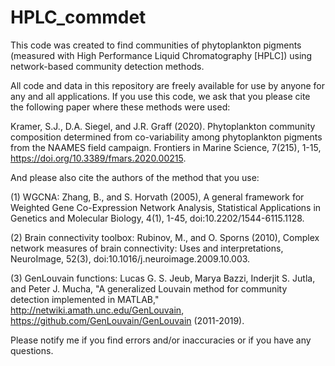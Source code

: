 # HPLC_commdet
This code was created to find communities of phytoplankton pigments (measured with High Performance Liquid Chromatography [HPLC]) using network-based community detection methods.

All code and data in this repository are freely available for use by anyone for any and all applications. If you use this code, we ask that you please cite the following paper where these methods were used:

Kramer, S.J., D.A. Siegel, and J.R. Graff (2020). Phytoplankton community composition determined from co-variability among phytoplankton pigments from the NAAMES field campaign. Frontiers in Marine Science, 7(215), 1-15, https://doi.org/10.3389/fmars.2020.00215.

And please also cite the authors of the method that you use: 

(1) WGCNA: Zhang, B., and S. Horvath (2005), A general framework for Weighted Gene Co-Expression Network Analysis, Statistical Applications in Genetics and Molecular Biology, 4(1), 1-45, doi:10.2202/1544-6115.1128.

(2) Brain connectivity toolbox: Rubinov, M., and O. Sporns (2010), Complex network measures of brain connectivity: Uses and interpretations, NeuroImage, 52(3), doi:10.1016/j.neuroimage.2009.10.003.

(3) GenLouvain functions: Lucas G. S. Jeub, Marya Bazzi, Inderjit S. Jutla, and Peter J. Mucha, "A generalized Louvain method for community detection implemented in MATLAB," http://netwiki.amath.unc.edu/GenLouvain, https://github.com/GenLouvain/GenLouvain (2011-2019).

Please notify me if you find errors and/or inaccuracies or if you have any questions.
